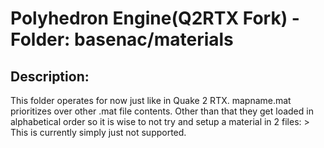 # Polyhedron Engine(Q2RTX Fork) - Folder: basenac/materials


## Description:
This folder operates for now just like in Quake 2 RTX. mapname.mat prioritizes over other .mat file contents. Other than that they get loaded in alphabetical order so it is wise to not try and setup a material in 2 files: > This is currently simply just not supported.
